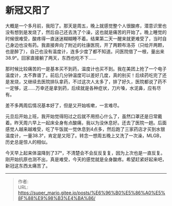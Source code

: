 # 新冠又阳了


<!--more-->

大概是一个多月前，我阳了。那天是周五，晚上就感觉整个人很酸疼，潜意识里也没有想到是发烧了，然后自己还去洗了个澡，这也就是痛苦的开始了。晚上睡觉的时候很难受，酸疼得一直迷迷糊糊睡不着。结果第二天一醒来就更难受了，当时自己身边也没有药。我直接奔向了附近的社康医院，开了两颗布洛芬（只给开两颗，也是醉了），自己也没有温度计，连多少度了都不知道。问医院借了一根，量出来38.9°。回家直接躺了两天，东西也吃不下……

那时候比较痛苦的一是基本买不到药，温度计也买不到。我在美团上抢了一个电子温度计，太不靠谱了。前后几分钟温度可以差好几度，真的别买！后续药吃完了还是发烧，又继续去医院排队拿药，不过这次人太多了，排了好久，医院都说了药不一定够，这……万幸还是拿到药，后续就是各种症状，刀片嗓，水泥鼻，应有尽有。

差不多两周后情况基本好了，但是又开始咳嗽，一言难尽。

元旦后开始上班，我开始觉得阳过之后就不用担心什么了，虽然口罩还是日常戴着。昨天周六早上一起床全身有点酸痛，我以为没休息好。还去了医院一趟。后面感觉人越来越难受，吃了午饭就一觉休息到4点多，然后跑了三家药店才买到水银温度计，一量38.3°，肯定是又阳了。转念一想周五晚上又洗了一次澡，MLGB，历史总是惊人的相似。

今天早上起来体温降到了37°，不清楚会不会反反复复，因为上次也是一直反复。刚开始抗原也测不出，真是难受，今天的感觉就是全身酸疼。希望赶紧好起来吧，新冠这东西太痛苦了。


---

> 作者:   
> URL: https://super_mario.gitee.io/posts/%E6%96%B0%E5%86%A0%E5%8F%88%E9%98%B3%E4%BA%86/  


